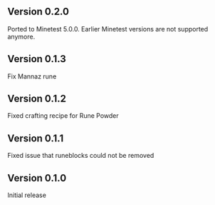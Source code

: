 Version 0.2.0
-------------
Ported to Minetest 5.0.0. Earlier Minetest versions are not supported anymore.

Version 0.1.3
-------------
Fix Mannaz rune

Version 0.1.2
-------------
Fixed crafting recipe for Rune Powder

Version 0.1.1
-------------
Fixed issue that runeblocks could not be removed

Version 0.1.0
-------------
Initial release
